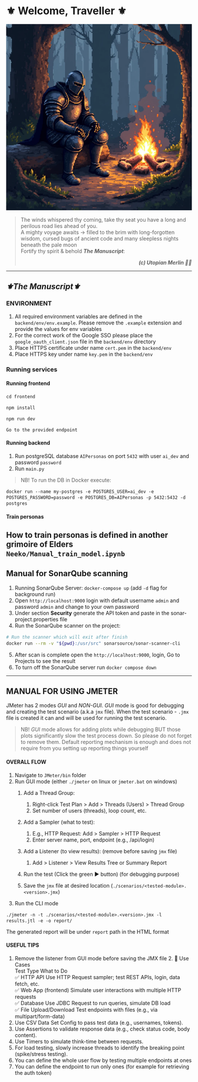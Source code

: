 # ⚜️ Welcome, Traveller ⚜️
![img.png](img.png)
> The winds whispered thy coming, take thy seat you have a long and perilous road lies ahead of you. <br/>
> A mighty voyage awaits -> filled to the brim with long-forgotten wisdom, cursed bugs of ancient code and many sleepless nights beneath the pale moon <br/>
> Fortify thy spirit & behold _**The Manuscript**_:<br/>
> <div style="text-align: right;font-style: italic; font-weight: bold;">(c) Utopian Merlin 🧙‍♂️</div>

---

<h2 style="font-style: italic; font-weight: bold;"> ⚜️The Manuscript⚜️ </h2>

### ENVIRONMENT
1. All required environment variables are defined in the `backend/env/env.example`. Please remove the `.example` extension and provide the values for env variables
2. For the correct work of the Google SSO please place the `google_oauth_client.json` file in the `backend/env` directory
3. Place HTTPS certificate under name `cert.pem` in the `backend/env`
4. Place HTTPS key under name `key.pem` in the `backend/env`
### Running services
#### Running frontend
```shell
cd frontend
```
```shell
npm install
```
```shell
npm run dev
```
```shell
Go to the provided endpoint
```
#### Running backend
1. Run postgreSQL database `AIPersonas` on port `5432` with user `ai_dev` and password `password`
2. Run `main.py`
> NB! To run the DB in Docker execute:
```shell
docker run --name my-postgres -e POSTGRES_USER=ai_dev -e POSTGRES_PASSWORD=password -e POSTGRES_DB=AIPersonas -p 5432:5432 -d postgres
```
#### Train personas
How to train personas is defined in another grimoire of Elders `Neeko/Manual_train_model.ipynb`
---
## Manual for SonarQube scanning
1. Running SonarQube Server: `docker-compose up` (add `-d` flag for background run)
2. Open `http://localhost:9000` login with default username `admin` and password `admin` and change to your own password
3. Under section **Security** generate the API token and paste in the sonar-project.properties file
4. Run the SonarQube scanner on the project:
```bash
# Run the scanner which will exit after finish
docker run --rm -v "${pwd}:/usr/src" sonarsource/sonar-scanner-cli
```
5. After scan is complete open the `http://localhost:9000`, login, Go to Projects to see the result
6. To turn off the SonarQube server run `docker compose down`
---
## MANUAL FOR USING JMETER
JMeter has 2 modes _GUI_ and _NON-GUI_. _GUI_ mode is good for debugging and creating the test scenario (a.k.a `jmx` file). When the test scenario - `.jmx` file is created it can and will be used for running the test scenario.
> NB! _GUI_ mode allows for adding plots while debugging BUT those plots significantly slow the test process down. So please do not forget to remove them. Default reporting mechanism is enough and does not require from you setting up reporting things yourself
#### OVERALL FLOW
1. Navigate to `JMeter/bin` folder
2. Run GUI mode (either `./jmeter` on linux or `jmeter.bat` on windows)
   1. Add a Thread Group:
      1. Right-click Test Plan > Add > Threads (Users) > Thread Group 
      2. Set number of users (threads), loop count, etc. 
   2. Add a Sampler (what to test):
      1. E.g., HTTP Request: Add > Sampler > HTTP Request 
      2. Enter server name, port, endpoint (e.g., /api/login)

   3. Add a Listener (to view results): (remove before saving `jmx` file)
      1. Add > Listener > View Results Tree or Summary Report 
   4. Run the test (Click the green ▶️ button) (for debugging purpose)
   5. Save the `jmx` file at desired location (`./scenarios/<tested-module>.<version>.jmx`)
4. Run the CLI mode
```shell
./jmeter -n -t ./scenarios/<tested-module>.<version>.jmx -l results.jtl -e -o report/
```
The generated report will be under `report` path in the HTML format
#### USEFUL TIPS
1. Remove the listener from GUI mode before saving the JMX file
   2. 🧪 Use Cases <br/>
   Test Type	What to Do <br/>
   ✅ HTTP API	Use HTTP Request sampler; test REST APIs, login, data fetch, etc. <br/>
   ✅ Web App (frontend)	Simulate user interactions with multiple HTTP requests <br/>
   ✅ Database	Use JDBC Request to run queries, simulate DB load <br/>
   ✅ File Upload/Download	Test endpoints with files (e.g., via multipart/form-data) <br/>
3. Use CSV Data Set Config to pass test data (e.g., usernames, tokens). 
4. Use Assertions to validate response data (e.g., check status code, body content). 
5. Use Timers to simulate think-time between requests. 
6. For load testing, slowly increase threads to identify the breaking point (spike/stress testing). 
7. You can define the whole user flow by testing multiple endpoints at ones
8. You can define the endpoint to run only ones (for example for retrieving the auth token)